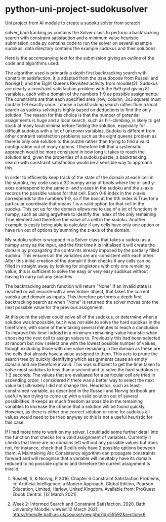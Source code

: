 # python-uni-project-sudokusolver
Uni project from AI module to create a sudoku solver from scratch


solver_backtracking.py contains the Solver class to perform a backtracking search with constraint satisfaction and a minimum value heuristic.
submission_code.py contains code to run the solver on several example sudokus.
data directory contains the example sudokus and their solutions.


Here is the accompanying text for the submission giving an outline of the code and algorithms used:

The algorithm used is primarily a depth first backtracking search with constraint satisfaction. 
It is adapted from the pseudocode from Russell and Norvig(1) and the Eight Queens Revisited activity from moodle(2).
Sudokus are clearly a constraint satisfaction problem with the 9x9 grid giving 81 variables, each with a domain of the numbers 1-9 as possible assignments. The constraints are that each specified area (row, column, 3x3 square) must contain 1-9 exactly once.
I chose a backtracking search rather than a local search as sudoku solving is highly based on deductions to find the only solution. The reason for this choice is that the number of potential assignments is huge and a local search, such as hill-climbing, is likely to get stuck at many local minima before finding the solution, especially for difficult sudokus with a lot of unknown variables.
Sudoku is different from other contraint satisfaction problems such as the eight queens problem as there is only one solution to the puzzle rather than trying to find a valid configuration out of many options. I therefore felt that a systematic approach would be more consistent in how long it takes to reach the solution and, given the properties of a sudoku puzzle, a backtracking search with constraint satisfaction would be a sensible way to approach this.

In order to efficiently keep track of the state of the domain at each cell in the sudoku, my code uses a 3D numpy array of bools where the x- and y-axes correspond to the same x- and y-axes in the sudoku and the z-axis records the possible values for that cell. Each 0-8 index in the z-axis corresponds to the numbers 1-9, so if the bool at the 0th index is True for a particular coordinate that means 1 is a valid option for that cell in the sudoku.
This set up for the domain allows me to use of a lot of functions in numpy, such as using argwhere to identify the index of the only remaining True element and therefore the value of a cell in the sudoku. Another example is easily being able to calculate if any cells have only one option or have run out of options by summing the z-axis of the domain.

My sudoku solver is wrapped in a Solver class that takes a sudoku as a numpy array as the input, and the first time it is initialised it will create the domain by propagating the contraints already imposed by the partially filled sudoku. This ensures all the variables are arc-consistent with each other. After this initial creation of the domain it then checks if any cells can be filled in straight away by looking for singletons with only one remaining value, this is sufficient to solve the easy or very easy sudokus without having to carry out any searches.

The backtracking search function will return "None" if an invalid state is reached or will recurse with a new Solver object, that takes the current sudoku and domain as inputs. This therefore performs a depth first backtracking search as when "None" is returned the solver moves onto the next possible value for the previous assignment.

At this point the solver could solve all of the sudokus, or determine when a solution was impossible, but it was not able to solve the hard sudokus in the timeframe, with some of them taking several minutes to reach a conclusion. To improve this time I added in a minimum-remaining-value heuristic when choosing the next cell to assign values to. Previously this had been selected at random but now I select one with the lowest possible number of values, though excluding those with one value remaining in the domain as these are the cells that already have a value assigned to them. This acts to prune the search tree by quickly identifying which assignments cause an empty domain and are therefore invalid.
This was sufficient to get the time taken to solve most sudokus to less than a second and to solve the hard sudokus in 1-2 seconds. 
The values that are evaluated for a particular cell are tried in ascending order, I considered if there was a better way to select the next value but ultimately I did not change this. Heuristics, such as least-constrained-variable, as described in the Russell and Norvig textbook are useful when trying to come up with a valid solution out of several possibilities. It keeps as much freedom as possible in the remaining variables to increase the chance that a solution will be found quickly. However, as there is either one correct solution or none for sudokus all values would need to be tried anyway so this is not a useful heuristic for this case.

If I had more time to work on my solver, I could add some further detail into the function that checks for a valid assignment of variables. Currently it checks that there are no domains left without any possible values but does not, for instance, check that 3 cells only have 2 possible options between them. A Maintaining Arc Consistency algorithm can propagate constraints forward and will recognise that a variable will inevitably have its domain reduced to no possible options and therefore the current assignment is invalid. 




1. Russell, S, & Norvig, P 2016, Chapter 6 Constraint Satisfaction Problems, In: Artificial Intelligence: a Modern Approach, Global Edition, Pearson Education, Limited, Harlow, United Kingdom. Available from: ProQuest Ebook Central. [12 March 2021].

2. Week 2: Informed Search and Constraint Satisfaction, 2020, Bath University Moodle, viewed 12 March 2021, <https://moodle.bath.ac.uk/course/view.php?id=59592&section=6>
